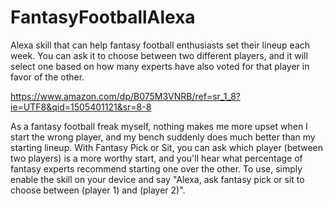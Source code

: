 # FantasyFootballAlexa
Alexa skill that can help fantasy football enthusiasts set their lineup each week. You can ask it to choose between two different players, and it will select one based on how many experts have also voted for that player in favor of the other. 

https://www.amazon.com/dp/B075M3VNRB/ref=sr_1_8?ie=UTF8&qid=1505401121&sr=8-8

As a fantasy football freak myself, nothing makes me more upset when I start the wrong player, and my bench suddenly does much better than my starting lineup. With Fantasy Pick or Sit, you can ask which player (between two players) is a more worthy start, and you'll hear what percentage of fantasy experts recommend starting one over the other. To use, simply enable the skill on your device and say "Alexa, ask fantasy pick or sit to choose between (player 1) and (player 2)".
